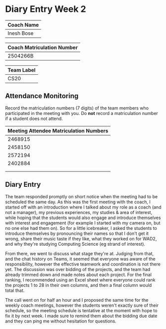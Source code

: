 # Diary Entry Week 2

| Coach Name |
| ---------- |
| Inesh Bose |

| Coach Matriculation Number |
| -------------------------- |
| 2504266B                   |

| Team Label |
| ---------- |
| CS20       |

## Attendance Monitoring

Record the matriculation numbers (7 digits) of the team members who participated in the meeting with you.  Do **not** record a matriculation number if a student does not attend.

| Meeting Attendee Matriculation Numbers |
| -------------------------------------- |
| 2468915                                |
| 2458150                                |
| 2572194                                |
| 2402884                                |
|                                        |
|                                        |

## Diary Entry

<!-- Diary entries are marked on a pass/fail basis and are intended to help you build evidence for designing your PIA.  If you make a reasonable attempt at the diary each week then you will receive the full mark for the diary. Use the diary to record your observations about the Level 3 Team Projects. Each diary entry should describe issues that you were asked to help with during the laboratory by your project team and the advice you gave to resolve the problem.  Consider how the evidence from the diary entry might inform the design of your PIA, as well as any recommendations for changing the delivery of the course in light of the issue raised. -->

The team responded promptly on short notice when the meeting had to be scheduled the same day. As this was the first meeting with the coach, I started off with an introduction where I talked about my role as a coach (and not a manager), my previous experiences, my studies & area of interest, while hoping that the students would also engage and introduce themselves with interest and engagement (for example I started with my camera on, but no one else had them on). So for a little icebreaker, I asked the students to introduce themselves by pronouncing their names so that I don't get it wrong, share their music taste if they like, what they worked on for WAD2, and why they're studying Computing Science (eg strand of interest).

From there, we went to discuss what stage they're at. Judging from that, and the chat history on Teams, it seemed that everyone was aware of the responsibility, however the effective teamwork and coordination is not there yet. The discussion was over bidding of the projects, and the team had already trimmed down and made notes about each project. For the final ranking, I recommended using an Excel sheet where everyone could rank the projects 1 to 28 in their own columns, and then a final column would total that.

The call went on for half an hour and I proposed the same time for the weekly coach meetings, however the students weren't exactly sure of their schedule, so the meeting schedule is tentative at the moment with hope to fix it by next week. I made sure to remind them about the bidding due date and they can ping me without hesitation for questions.

